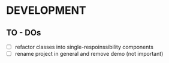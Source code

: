 # DEVELOPMENT

## TO - DOs

- [ ] refactor classes into single-respoinssibility components 
- [ ] rename project in general and remove demo (not important)

